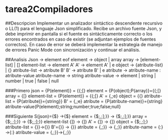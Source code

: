 # tarea2Compiladores
##Descripcion
Implementar un analizador sintáctico descendente recursivo o LL(1) para el lenguaje Json
simplificado.  Recibe un archivo fuente Json, y debe imprimir en pantalla si el fuente es
sintácticamente correcto o los errores encontrados en caso de existir (se adjuntan ejemplos
de fuentes correctos). En caso de error se deberá implementar la estrategia de manejo de
errores Panic Mode con sincronización y continuar el análisis.

##Analisis
Json -> element eof
element -> object | array
array -> [element-list] | []
element-list -> element A'
A' -> element A' | e
object -> {atribute-list} | {}
atribute-list -> atribute B'
B' -> atribute B' | e
atribute -> atribute-name : atribute-value
atribute-name -> string
atribute-value -> element | string | number | true | false | null

###Primero
json = {P(element)} = {{;[}
element = {P(object);P(array)}={{;[}
array = {[}
element-list = {P(element)} = {{;[}
A' = {,;e}
object = {{}
atribute-list = {P(atribute)}={string}}
B' = {,;e}
atribute = {P(atribute-name)}={string}
atribute-value{P(element);string;number;true;false;null}

###Siguiente
S(json)={$} ->{$}
element = {$;,;];}} -> {$;,;];}}
array = {$;,;];}} -> {$;,;];}}
element-list {]} -> {]}
A' = {]} -> {]}
object = {$;,;];}
atribute-list = {}}->{}}
B'={}} -> {}}
atribute = {,;}} -> {,;}}
atribute-name = {:} ->{:}
atribute-value = {,;}}->{,;}}
